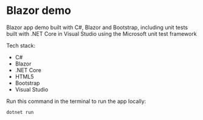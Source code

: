 # Blazor demo

Blazor app demo built with C#, Blazor and Bootstrap, including unit tests built with .NET Core in Visual Studio using the Microsoft unit test framework

Tech stack:

- C#
- Blazor
- .NET Core
- HTML5
- Bootstrap
- Visual Studio

Run this command in the terminal to run the app locally:

`dotnet run`
